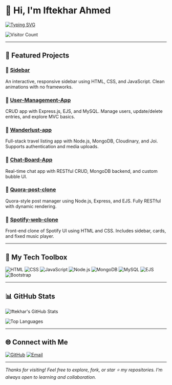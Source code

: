 # 👋 Hi, I'm Iftekhar Ahmed

[![Typing SVG](https://readme-typing-svg.herokuapp.com?font=Fira+Code&size=22&duration=3000&pause=500&color=1DBF73&vCenter=true&width=435&lines=Hi%2C+I'm+Iftekhar+Ahmed!;%7C+Full-Stack+Web+Developer;I+build+clean+%26+responsive+UIs)](https://github.com/iftekhar-coder)

![Visitor Count](https://komarev.com/ghpvc/?username=iftekhar-coder&color=blue)

---

## 🚀 Featured Projects

### 🔹 [Sidebar](https://github.com/iftekhar-coder/Sidebar)
An interactive, responsive sidebar using HTML, CSS, and JavaScript. Clean animations with no frameworks.

### 🔹 [User-Management-App](https://github.com/iftekhar-coder/User-Management-App)
CRUD app with Express.js, EJS, and MySQL. Manage users, update/delete entries, and explore MVC basics.

### 🔹 [Wanderlust-app](https://github.com/iftekhar-coder/Wanderlust-app)
Full-stack travel listing app with Node.js, MongoDB, Cloudinary, and Joi. Supports authentication and media uploads.

### 🔹 [Chat-Board-App](https://github.com/iftekhar-coder/Chat-Board-App)
Real-time chat app with RESTful CRUD, MongoDB backend, and custom bubble UI.

### 🔹 [Quora-post-clone](https://github.com/iftekhar-coder/Quora-post-clone)
Quora-style post manager using Node.js, Express, and EJS. Fully RESTful with dynamic rendering.

### 🔹 [Spotify-web-clone](https://github.com/iftekhar-coder/Spotify-web-clone)
Front-end clone of Spotify UI using HTML and CSS. Includes sidebar, cards, and fixed music player.

---

## 🧰 My Tech Toolbox

![HTML](https://img.shields.io/badge/-HTML5-E34F26?style=for-the-badge&logo=html5&logoColor=white)
![CSS](https://img.shields.io/badge/-CSS3-1572B6?style=for-the-badge&logo=css3)
![JavaScript](https://img.shields.io/badge/-JavaScript-F7DF1E?style=for-the-badge&logo=javascript&logoColor=black)
![Node.js](https://img.shields.io/badge/-Node.js-339933?style=for-the-badge&logo=node.js&logoColor=white)
![MongoDB](https://img.shields.io/badge/-MongoDB-4EA94B?style=for-the-badge&logo=mongodb)
![MySQL](https://img.shields.io/badge/-MySQL-00758F?style=for-the-badge&logo=mysql&logoColor=white)
![EJS](https://img.shields.io/badge/-EJS-ffc107?style=for-the-badge&logo=ejs&logoColor=black)
![Bootstrap](https://img.shields.io/badge/-Bootstrap-7952B3?style=for-the-badge&logo=bootstrap)

---

## 📊 GitHub Stats

![Iftekhar's GitHub Stats](https://github-readme-stats.vercel.app/api?username=iftekhar-coder&show_icons=true&theme=radical)

![Top Languages](https://github-readme-stats.vercel.app/api/top-langs/?username=iftekhar-coder&layout=compact&theme=radical)

---

## 🌐 Connect with Me

[![GitHub](https://img.shields.io/badge/GitHub-100000?style=for-the-badge&logo=github&logoColor=white)](https://github.com/iftekhar-coder)
[![Email](https://img.shields.io/badge/Email-D14836?style=for-the-badge&logo=gmail&logoColor=white)](mailto:iftekharahmedansari99@gmail.com)

---

_Thanks for visiting! Feel free to explore, fork, or star ⭐ my repositories. I'm always open to learning and collaboration._

